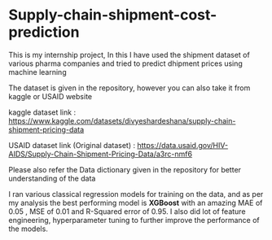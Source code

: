 # Supply-chain-shipment-cost-prediction
This is my internship project, In this I have used the shipment dataset of various pharma companies and tried to predict dhipment prices using machine learning 

The dataset is given in the repository, however you can also take it from kaggle or USAID website

kaggle dataset link : https://www.kaggle.com/datasets/divyeshardeshana/supply-chain-shipment-pricing-data

USAID dataset link (Original dataset) : https://data.usaid.gov/HIV-AIDS/Supply-Chain-Shipment-Pricing-Data/a3rc-nmf6

Please also refer the Data dictionary given in the repository for better understanding of the data

I ran various classical regression models for training on the data, and as per my analysis the best performing model is **XGBoost** with an amazing MAE of 0.05 , MSE of 0.01 and R-Squared error of 0.95.
I also did lot of feature engineering, hyperparameter tuning to further improve the performance of the models.
